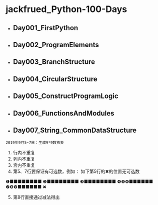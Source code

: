 # **jackfrued_Python-100-Days**

* ## Day001_FirstPython
* ## Day002_ProgramElements
* ## Day003_BranchStructure
* ## Day004_CircularStructure
* ## Day005_ConstructProgramLogic
* ## Day006_FunctionsAndModules
* ## Day007_String_CommonDataStructure
`
2019年9月5~7日：生成9*9数独表
`
1. 行内不重复
2. 列内不重复
3. 宫内不重复
4. 第5、7行要保证有可选数，例如：
如下第5行的✖的位置无可选数

❶■■■■■■■■
❷■■■■■■■■
❸■■■■■■■■
❹❺❻■■■■■■
❼❽❾■■■■■■
✖

5. 第8行直接通过减法得出
